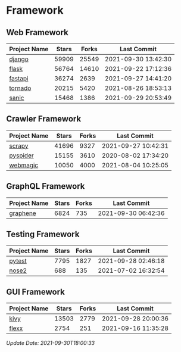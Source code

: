 # Framework

## Web Framework
| Project Name | Stars | Forks | Last Commit |
| ------------ | ----- | ----- | ----------- |
| [django](https://github.com/django/django) | 59909 | 25549 | 2021-09-30 13:42:30 |
| [flask](https://github.com/pallets/flask) | 56764 | 14610 | 2021-09-22 17:12:36 |
| [fastapi](https://github.com/tiangolo/fastapi) | 36274 | 2639 | 2021-09-27 14:41:20 |
| [tornado](https://github.com/tornadoweb/tornado) | 20215 | 5420 | 2021-08-26 18:53:13 |
| [sanic](https://github.com/sanic-org/sanic) | 15468 | 1386 | 2021-09-29 20:53:49 |

## Crawler Framework
| Project Name | Stars | Forks | Last Commit |
| ------------ | ----- | ----- | ----------- |
| [scrapy](https://github.com/scrapy/scrapy) | 41696 | 9327 | 2021-09-27 10:42:31 |
| [pyspider](https://github.com/binux/pyspider) | 15155 | 3610 | 2020-08-02 17:34:20 |
| [webmagic](https://github.com/code4craft/webmagic) | 10050 | 4000 | 2021-08-04 10:25:05 |

## GraphQL Framework
| Project Name | Stars | Forks | Last Commit |
| ------------ | ----- | ----- | ----------- |
| [graphene](https://github.com/graphql-python/graphene) | 6824 | 735 | 2021-09-30 06:42:36 |

## Testing Framework
| Project Name | Stars | Forks | Last Commit |
| ------------ | ----- | ----- | ----------- |
| [pytest](https://github.com/pytest-dev/pytest) | 7795 | 1827 | 2021-09-28 02:46:18 |
| [nose2](https://github.com/nose-devs/nose2) | 688 | 135 | 2021-07-02 16:32:54 |

## GUI Framework
| Project Name | Stars | Forks | Last Commit |
| ------------ | ----- | ----- | ----------- |
| [kivy](https://github.com/kivy/kivy) | 13503 | 2779 | 2021-09-28 20:00:36 |
| [flexx](https://github.com/flexxui/flexx) | 2754 | 251 | 2021-09-16 11:35:28 |

*Update Date: 2021-09-30T18:00:33*